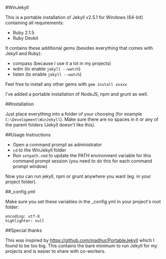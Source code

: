 #WinJekyll

This is a portable installation of Jekyll v2.5.1 for Windows (64-bit) containing all requirements:

* Ruby 2.1.5
* Ruby Devkit

It contains these additional gems (besides everything that comes with Jekyll and Ruby):

* compass (because I use it a lot in my projects)
* wdm (to enable `jekyll --watch`)
* listen (to enable `jekyll --watch`)

Feel free to install any other gems with `gem install xxxxx`

I've added a portable installation of NodeJS, npm and grunt as well.

##Installation

Just place everything into a folder of your choosing (for example `C:\Development\WinJekyll`). Make sure there are no spaces in it or any of the parent folders (Jekyll doesn't like this).

##Usage Instructions

* Open a command prompt as administrator
* `cd` to the WinJekyll folder
* Run `setpath.cmd` to update the PATH environment variable for this command prompt session (you need to do this for each command prompt window)

Now you can run jekyll, npm or grunt anywhere you want (eg. in your project folder).

##_config.yml

Make sure you set these variables in the _config.yml in your project's root folder:

	encoding: utf-8
	highlighter: null

##Special thanks

This was inspired by https://github.com/madhur/PortableJekyll which I found to be too big. This contains the bare minimum to run Jekyll for my projects and is easier to share with co-workers.